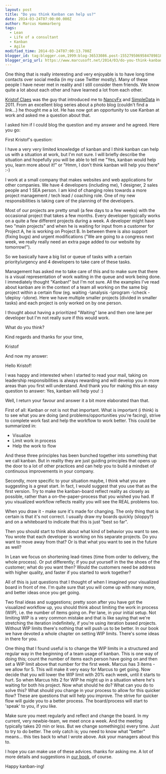 ```yaml
---
layout: post
title: "Do you think Kanban can help us?"
date: 2014-03-24T07:00:00.000Z
author: Marcus Hammarberg
tags:
  - Lean
  - Life of a consultant
  - Kanban
  - Agile
modified_time: 2014-03-24T07:00:13.700Z
blogger_id: tag:blogger.com,1999:blog-36533086.post-1552795069584789818
blogger_orig_url: https://www.marcusoft.net/2014/03/do-you-think-kanban-can-help-us.html
---
```


One thing that is really interesting and very enjoyable is to have long time contacts over social media (in my case Twitter mostly). Many of these people I have never met in reality and I still consider them friends. We know quite a lot about each other and have learned a lot from each other.

[Kristof Claes](https://twitter.com/kristofclaes) was the guy that introduced me to [NancyFx](http://nancyfx.org/) and [SimpleData](https://github.com/markrendle/Simple.Data) in 2011. From an excellent blog series about a photo blog (couldn't find a link...) he thought me a lot. He has now got an opportunity to use Kanban at work and asked me a question about that.

I asked him if I could blog the question and my answer and he agreed. Here you go:

First Kristof's question:

I have a very very limited knowledge of kanban and I *think* kanban can help us with a situation at work, but I'm not sure. I will briefly describe the situation and hopefully you will be able to tell me "Yes, kanban would help you, learn more about it!" or "Hmm, I don't think kanban will help you there" :-)

I work at a small company that makes websites and web applications for other companies. We have 4 developers (including me), 1 designer, 2 sales people and 1 SEA person. I am kind of changing roles towards a more project management / tech lead / coaching role. One of my new responsibilities is taking care of the planning of the developers.

Most of our projects are pretty small (a few days to a few weeks) with the occasional project that takes a few months. Every developer typically works on a quite a few different projects during a week. A developer might have two "main projects" and when he is waiting for input from a customer for Project A, he is working on Project B. In between there is also support (fixing bugs) and urgent modifications ("We are going to a congress next week, we really really need an extra page added to our website by tomorrow!").

So we basically have a big list or queue of tasks with a certain priority/urgency and 4 developers to take care of these tasks.

Management has asked me to take care of this and to make sure that there is a visual representation of work waiting in the queue and work being done. I immediately thought "Kanban!" but I'm not sure. All the examples I've read about kanban are in the context of a team all working on the same big project within a certain flow (eg. waiting -\analysis -\program -\check -\deploy -\done). Here we have multiple smaller projects (divided in smaller tasks) and each project is only worked on by one person.

I thought about having a prioritized "Waiting" lane and then one lane per developer but I'm not really sure if this would work.

What do you think?

Kind regards and thanks for your time,

Kristof

And now my answer:

Hello Kristof!

I was happy and interested when I started to read your mail, taking on leadership responsibilities is always rewarding and will develop you in more areas than you first will understand.
And thank you for making this an easy question to answer: Yes, kanban will help you! :)

Well, I return your favour and answer it a bit more elaborated than that.

First of all: Kanban or not is not that important. What is important (i think) is to see what you are doing (and problems/opportunities you're facing), strive to complete work fast and help the workflow to work better. This could be summarized in:

- Visualize
- Limit work in process
- Help the work to flow

And these three principles has been bunched together into something that we call kanban. But in reality they are just guiding principles that opens up the door to a lot of other practices and can help you to build a mindset of continuous improvements in your company.

Secondly, more specific to your situation maybe, I think what you are suggesting is a great start. In fact, I would suggest that you use that as the first version. Try to make the kanban-board reflect reality as closely as possible, rather than a on-the-paper-process that you wished you had. If you visualized workflow reflects reality you will see the REAL problems too.

When you draw it - make sure it's made for changing. The only thing that is certain is that it's not correct. I usually draw my boards quickly (sloppy?) and on a whiteboard to indicate that this is just "best so far".

Then you should start to think about what kind of behavior you want to see. You wrote that each developer is working on his separate projects. Do you want to move away from that? Or is that what you want to see in the future as well?

In Lean we focus on shortening lead-times (time from order to delivery, the whole process). Or put differently; if you put yourself in the the shoes of the customer; what do you want then? Would the customers need be address with higher quality, and faster if you started to work together?

All of this is just questions that I thought of when I imagined your visualized board in front of me. I'm quite sure that you will come up with many more, and better ideas once you get going.

Two final ideas and suggestions;
pretty soon after you have got the visualized workflow up, you should think about limiting the work in process (WIP), i.e. the number of items going on. Per lane, in your initial setup.
Not limiting WIP is a very common mistake and that is like saying that we're stretching the iteration indefinitely, if you're using iteration based projects. Without WIP limits there's nothing that will push us to be better.
In our book we have devoted a whole chapter on setting WIP limits. There's some ideas in there for you.

One thing that I found useful is to change the WIP limits in a structured and regular way in the beginning of a team usage of kanban. This is one way of doing this; count the number of items each person have going on and then set a WIP limit above that number for the first week. Marcus has 3 items - we allow for 5. This will make it very easy for Marcus to get going. Now decide that you will lower the WIP limit with 20% each week, until it starts to hurt. So when Marcus hits 2 for WIP he might up in a situation where he's waiting for both his project. Now what should he do? What can you do to solve this? What should you change in your process to allow for this quicker flow? These are questions that will help you improve. The strive for quicker flow will guide you to a better process. The board/process will start to 'speak' to you, if you like.

Make sure you meet regularly and reflect and change the board. In my current, very newbie-team, we meet once a week. And the meeting typically takes 20 min or less. But we change something(s) every time. Just to try to do better.
The only catch is; you need to know what "better" means... this ties back to what I wrote above. Ask your managers about this to.

I hope you can make use of these advices. thanks for asking me. A lot of more details and suggestions in [our book](https://www.blogger.com/), of course.

Happy kanban-ing!

